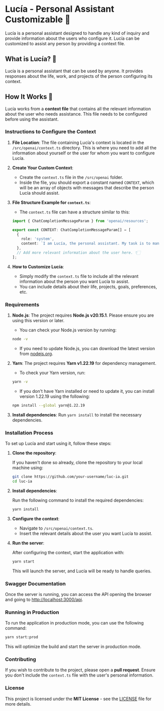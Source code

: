 # Lucía - Personal Assistant Customizable 🤖

Lucía is a personal assistant designed to handle any kind of inquiry and provide information about the users who configure it. Lucía can be customized to assist any person by providing a context file.

## What is Lucía? 🤔

Lucía is a personal assistant that can be used by anyone. It provides responses about the life, work, and projects of the person configuring its context.

## How It Works 🧐

Lucía works from a **context file** that contains all the relevant information about the user who needs assistance. This file needs to be configured before using the assistant.

### Instructions to Configure the Context

1. **File Location**: The file containing Lucía's context is located in the `/src/openai/context.ts` directory. This is where you need to add all the information about yourself or the user for whom you want to configure Lucía.

2. **Create Your Custom Context**:

   - Create the `context.ts` file in the `/src/openai` folder.
   - Inside the file, you should export a constant named `CONTEXT`, which will be an array of objects with messages that describe the person Lucía should assist.

3. **File Structure Example for `context.ts`**:

   - The `context.ts` file can have a structure similar to this:

   ```typescript
   import { ChatCompletionMessageParam } from 'openai/resources';

   export const CONTEXT: ChatCompletionMessageParam[] = [
     {
       role: 'system',
       content: `I am Lucía, the personal assistant. My task is to manage everything related to the user and provide information when needed.`,
     },
     // Add more relevant information about the user here. 👇🏻
   ];
   ```

4. **How to Customize Lucía**:
   - Simply modify the `context.ts` file to include all the relevant information about the person you want Lucía to assist.
   - You can include details about their life, projects, goals, preferences, etc.

### Requirements

1. **Node.js**: The project requires **Node.js v20.15.1**. Please ensure you are using this version or later.

   - You can check your Node.js version by running:

   ```bash
   node -v
   ```

   - If you need to update Node.js, you can download the latest version from [nodejs.org](https://nodejs.org/).

2. **Yarn**: The project requires **Yarn v1.22.19** for dependency management.

   - To check your Yarn version, run:

   ```bash
   yarn -v
   ```

   - If you don't have Yarn installed or need to update it, you can install version 1.22.19 using the following:

   ```bash
   npm install --global yarn@1.22.19
   ```

3. **Install dependencies**: Run `yarn install` to install the necessary dependencies.

### Installation Process

To set up Lucía and start using it, follow these steps:

1. **Clone the repository**:

   If you haven't done so already, clone the repository to your local machine using:

   ```bash
   git clone https://github.com/your-username/luc-ia.git
   cd luc-ia
   ```

2. **Install dependencies**:

   Run the following command to install the required dependencies:

   ```bash
   yarn install
   ```

3. **Configure the context**:

   - Navigate to `/src/openai/context.ts`.
   - Insert the relevant details about the user you want Lucía to assist.

4. **Run the server**:

   After configuring the context, start the application with:

   ```bash
   yarn start
   ```

   This will launch the server, and Lucía will be ready to handle queries.

### Swagger Documentation

Once the server is running, you can access the API opening the browser and going to [http://localhost:3000/api](http://localhost:3000/api).

### Running in Production

To run the application in production mode, you can use the following command:

```bash
yarn start:prod
```

This will optimize the build and start the server in production mode.

### Contributing

If you wish to contribute to the project, please open a **pull request**. Ensure you don't include the `context.ts` file with the user's personal information.

### License

This project is licensed under the **MIT License** - see the [LICENSE](LICENSE) file for more details.
